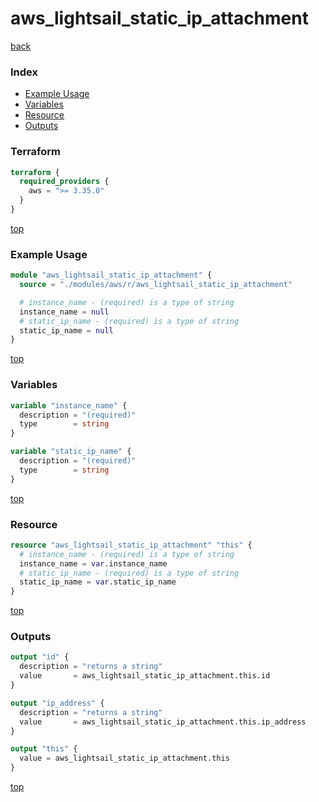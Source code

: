 # aws_lightsail_static_ip_attachment

[back](../aws.md)

### Index

- [Example Usage](#example-usage)
- [Variables](#variables)
- [Resource](#resource)
- [Outputs](#outputs)

### Terraform

```terraform
terraform {
  required_providers {
    aws = ">= 3.35.0"
  }
}
```

[top](#index)

### Example Usage

```terraform
module "aws_lightsail_static_ip_attachment" {
  source = "./modules/aws/r/aws_lightsail_static_ip_attachment"

  # instance_name - (required) is a type of string
  instance_name = null
  # static_ip_name - (required) is a type of string
  static_ip_name = null
}
```

[top](#index)

### Variables

```terraform
variable "instance_name" {
  description = "(required)"
  type        = string
}

variable "static_ip_name" {
  description = "(required)"
  type        = string
}
```

[top](#index)

### Resource

```terraform
resource "aws_lightsail_static_ip_attachment" "this" {
  # instance_name - (required) is a type of string
  instance_name = var.instance_name
  # static_ip_name - (required) is a type of string
  static_ip_name = var.static_ip_name
}
```

[top](#index)

### Outputs

```terraform
output "id" {
  description = "returns a string"
  value       = aws_lightsail_static_ip_attachment.this.id
}

output "ip_address" {
  description = "returns a string"
  value       = aws_lightsail_static_ip_attachment.this.ip_address
}

output "this" {
  value = aws_lightsail_static_ip_attachment.this
}
```

[top](#index)